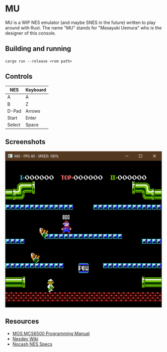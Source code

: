 # MU
MU is a WIP NES emulator (and maybe SNES in the future) written to play around with Rust. The name "MU" stands for "Masayuki Uemura" who is the designer of this console.

## Building and running
`cargo run --release <rom path>`

## Controls
| NES | Keyboard |
| --- | --- |
| A | A |
| B | Z |
| D-Pad | Arrows |
| Start | Enter |
| Select | Space |

## Screenshots
<p align="center">
  <img src="screenshots/mario-bros.png"/>
</p>

## Resources
- [MOS MCS6500 Programming Manual](http://users.telenet.be/kim1-6502/6502/proman.html)
- [Nesdev Wiki](http://wiki.nesdev.com/w/index.php/Nesdev_Wiki)
- [Nocash NES Specs](http://problemkaputt.de/everynes.htm)
